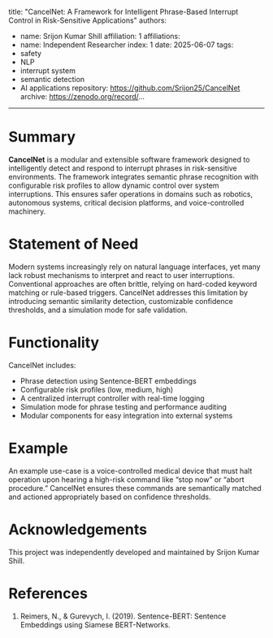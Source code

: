 
title: "CancelNet: A Framework for Intelligent Phrase-Based Interrupt Control in Risk-Sensitive Applications"
authors:
  - name: Srijon Kumar Shill
    affiliation: 1
affiliations:
  - name: Independent Researcher
    index: 1
date: 2025-06-07
tags:
  - safety
  - NLP
  - interrupt system
  - semantic detection
  - AI applications
repository: https://github.com/Srijon25/CancelNet
archive: https://zenodo.org/record/...
---

# Summary

**CancelNet** is a modular and extensible software framework designed to intelligently detect and respond to interrupt phrases in risk-sensitive environments. The framework integrates semantic phrase recognition with configurable risk profiles to allow dynamic control over system interruptions. This ensures safer operations in domains such as robotics, autonomous systems, critical decision platforms, and voice-controlled machinery.

# Statement of Need

Modern systems increasingly rely on natural language interfaces, yet many lack robust mechanisms to interpret and react to user interruptions. Conventional approaches are often brittle, relying on hard-coded keyword matching or rule-based triggers. CancelNet addresses this limitation by introducing semantic similarity detection, customizable confidence thresholds, and a simulation mode for safe validation.

# Functionality

CancelNet includes:
- Phrase detection using Sentence-BERT embeddings
- Configurable risk profiles (low, medium, high)
- A centralized interrupt controller with real-time logging
- Simulation mode for phrase testing and performance auditing
- Modular components for easy integration into external systems

# Example

An example use-case is a voice-controlled medical device that must halt operation upon hearing a high-risk command like “stop now” or “abort procedure.” CancelNet ensures these commands are semantically matched and actioned appropriately based on confidence thresholds.

# Acknowledgements

This project was independently developed and maintained by Srijon Kumar Shill.

# References

1. Reimers, N., & Gurevych, I. (2019). Sentence-BERT: Sentence Embeddings using Siamese BERT-Networks.
